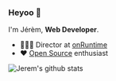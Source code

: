 ### Heyoo 👋

I'm Jérèm, **Web Developer**.

- 👨🏾‍💼 Director at [onRuntime](https://onruntime.com/)
- ❤️ [Open Source](https://github.com/3DX900) enthusiast

![Jerem's github stats](https://github-readme-stats.vercel.app/api?username=3dx900&show_icons=true&title_color=ff6b81&icon_color=64748b&bg_color=0d1117&text_color=ff4757&hide_border=true&hide=stars&cache_seconds=7200)
